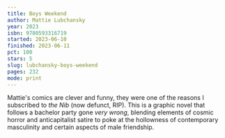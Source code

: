 ```yaml
---
title: Boys Weekend
author: Mattie Lubchansky
year: 2023
isbn: 9780593316719
started: 2023-06-10
finished: 2023-06-11
pct: 100
stars: 5
slug: lubchansky-boys-weekend
pages: 232
mode: print
---
```


Mattie's comics are clever and funny, they were one of the reasons I subscribed to <em>the Nib</em> (now defunct, RIP). This is a graphic novel that follows a bachelor party gone <em>very wrong</em>, blending elements of cosmic horror and anticapitalist satire to poke at the hollowness of contemporary masculinity and certain aspects of male friendship.
